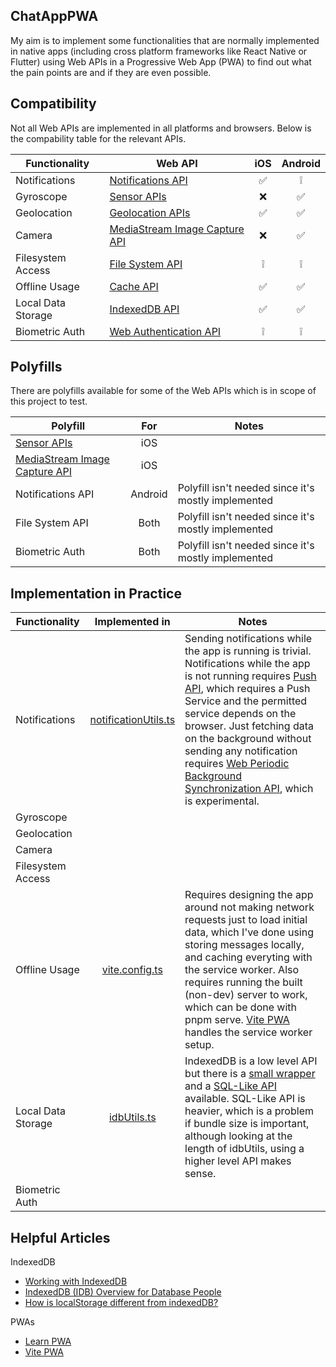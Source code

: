 ## ChatAppPWA

My aim is to implement some functionalities that are normally implemented in native apps (including cross platform frameworks like React Native or Flutter) using Web APIs in a Progressive Web App (PWA) to find out what the pain points are and if they are even possible.

## Compatibility

Not all Web APIs are implemented in all platforms and browsers. Below is the compability table for the relevant APIs.

| Functionality      | Web API                                                                                                         | iOS | Android |
| ------------------ | --------------------------------------------------------------------------------------------------------------- | :-: | :-----: |
| Notifications      | [Notifications API](https://developer.mozilla.org/en-US/docs/Web/API/Notifications_API)                         | ✅  |   ❕    |
| Gyroscope          | [Sensor APIs](https://developer.mozilla.org/en-US/docs/Web/API/Sensor_APIs)                                     | ❌️ |   ✅    |
| Geolocation        | [Geolocation APIs](https://developer.mozilla.org/en-US/docs/Web/API/Geolocation_API)                            | ✅  |   ✅    |
| Camera             | [MediaStream Image Capture API](https://developer.mozilla.org/en-US/docs/Web/API/MediaStream_Image_Capture_API) | ❌  |   ✅    |
| Filesystem Access  | [File System API](https://developer.mozilla.org/en-US/docs/Web/API/File_System_API)                             | ❕  |   ❕    |
| Offline Usage      | [Cache API](https://developer.mozilla.org/en-US/docs/Web/API/Cache)                                             | ✅  |   ✅    |
| Local Data Storage | [IndexedDB API](https://developer.mozilla.org/en-US/docs/Web/API/IndexedDB_API)                                 | ✅  |   ✅    |
| Biometric Auth     | [Web Authentication API](https://developer.mozilla.org/en-US/docs/Web/API/Web_Authentication_API)               | ❕  |   ❕    |

## Polyfills

There are polyfills available for some of the Web APIs which is in scope of this project to test.

| Polyfill                                                                                   |   For   | Notes                                               |
| ------------------------------------------------------------------------------------------ | :-----: | --------------------------------------------------- |
| [Sensor APIs](https://github.com/kenchris/sensor-polyfills)                                |   iOS   |                                                     |
| [MediaStream Image Capture API](https://github.com/GoogleChromeLabs/imagecapture-polyfill) |   iOS   |                                                     |
| Notifications API                                                                          | Android | Polyfill isn't needed since it's mostly implemented |
| File System API                                                                            |  Both   | Polyfill isn't needed since it's mostly implemented |
| Biometric Auth                                                                             |  Both   | Polyfill isn't needed since it's mostly implemented |

## Implementation in Practice

| Functionality      |                          Implemented in                          | Notes                                                                                                                                                                                                                                                                                                                                                                                                                                                                                                                    |
| ------------------ | :--------------------------------------------------------------: | ------------------------------------------------------------------------------------------------------------------------------------------------------------------------------------------------------------------------------------------------------------------------------------------------------------------------------------------------------------------------------------------------------------------------------------------------------------------------------------------------------------------------ |
| Notifications      | [notificationUtils.ts](/frontend/src/utils/notificationUtils.ts) | Sending notifications while the app is running is trivial. Notifications while the app is not running requires [Push API](https://developer.mozilla.org/en-US/docs/Web/API/Push_API), which requires a Push Service and the permitted service depends on the browser. Just fetching data on the background without sending any notification requires [Web Periodic Background Synchronization API](https://developer.mozilla.org/en-US/docs/Web/API/Web_Periodic_Background_Synchronization_API), which is experimental. |
| Gyroscope          |                                                                  |                                                                                                                                                                                                                                                                                                                                                                                                                                                                                                                          |
| Geolocation        |                                                                  |                                                                                                                                                                                                                                                                                                                                                                                                                                                                                                                          |
| Camera             |                                                                  |                                                                                                                                                                                                                                                                                                                                                                                                                                                                                                                          |
| Filesystem Access  |                                                                  |                                                                                                                                                                                                                                                                                                                                                                                                                                                                                                                          |
| Offline Usage      |            [vite.config.ts](/frontend/vite.config.ts)            | Requires designing the app around not making network requests just to load initial data, which I've done using storing messages locally, and caching everyting with the service worker. Also requires running the built (non-dev) server to work, which can be done with pnpm serve. [Vite PWA](https://vite-pwa-org.netlify.app/guide/) handles the service worker setup.                                                                                                                                               |
| Local Data Storage |        [idbUtils.ts](/frontend/src/utils/idb/idbUtils.ts)        | IndexedDB is a low level API but there is a [small wrapper](https://github.com/jakearchibald/idb) and a [SQL-Like API](https://dexie.org/) available. SQL-Like API is heavier, which is a problem if bundle size is important, although looking at the length of idbUtils, using a higher level API makes sense.                                                                                                                                                                                                         |
| Biometric Auth     |                                                                  |                                                                                                                                                                                                                                                                                                                                                                                                                                                                                                                          |

## Helpful Articles

IndexedDB

- [Working with IndexedDB](https://web.dev/articles/indexeddb)
- [IndexedDB (IDB) Overview for Database People](https://chromium.googlesource.com/chromium/src/third_party/+/master/blink/renderer/modules/indexeddb/docs/idb_overview.md)
- [How is localStorage different from indexedDB?](https://softwareengineering.stackexchange.com/questions/219953/how-is-localstorage-different-from-indexeddb)

PWAs

- [Learn PWA](https://web.dev/learn/pwa/)
- [Vite PWA](https://vite-pwa-org.netlify.app/guide/)
